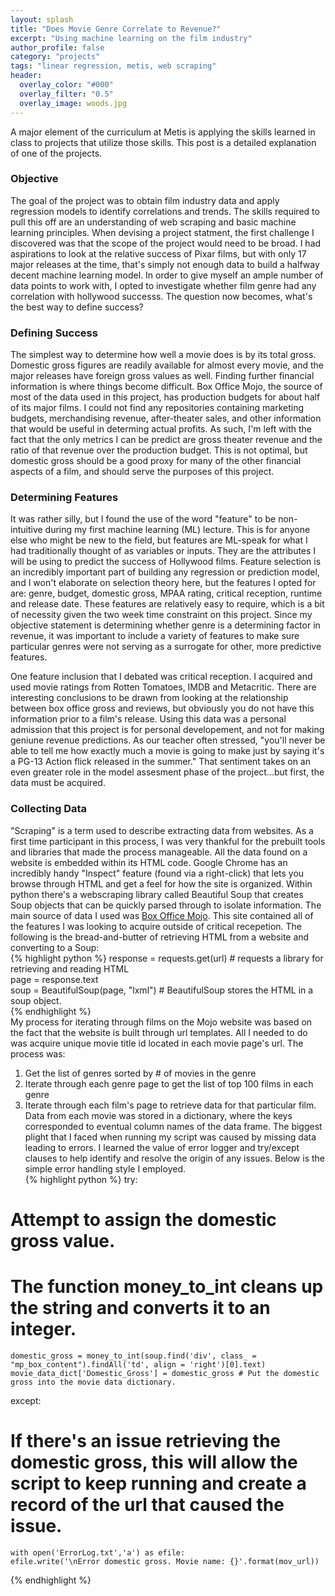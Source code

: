 ```yaml
---
layout: splash
title: "Does Movie Genre Correlate to Revenue?"
excerpt: "Using machine learning on the film industry"
author_profile: false
category: "projects"
tags: "linear regression, metis, web scraping" 
header:
  overlay_color: "#000"
  overlay_filter: "0.5"
  overlay_image: woods.jpg
---
```


A major element of the curriculum at Metis is applying the skills learned in class to projects that utilize those skills. This post is a detailed explanation of one of the projects.

### Objective
The goal of the project was to obtain film industry data and apply regression models to identify correlations and trends. The skills required to pull this off are an understanding of web scraping and basic machine learning principles. When devising a project statment, the first challenge I discovered was that the scope of the project would need to be broad. I had aspirations to look at the relative success of Pixar films, but with only 17 major releases at the time, that's simply not enough data to build a halfway decent machine learning model. In order to give myself an ample number of data points to work with, I opted to investigate whether film genre had any correlation with hollywood successs. The question now becomes, what's the best way to define success?

### Defining Success
The simplest way to determine how well a movie does is by its total gross. Domestic gross figures are readily available for almost every movie, and the major releases have foreign gross values as well. Finding further financial information is where things become difficult. Box Office Mojo, the source of most of the data used in this project, has production budgets for about half of its major films. I could not find any repositories containing marketing budgets, merchandising revenue, after-theater sales, and other information that would be useful in determing actual profits. As such, I'm left with the fact that the only metrics I can be predict are gross theater revenue and the ratio of that revenue over the production budget. This is not optimal, but domestic gross should be a good proxy for many of the other financial aspects of a film, and should serve the purposes of this project.

### Determining Features
It was rather silly, but I found the use of the word "feature" to be non-intuitive during my first machine learning (ML) lecture. This is for anyone else who might be new to the field, but features are ML-speak for what I had traditionally thought of as variables or inputs. They are the attributes I will be using to predict the success of Hollywood films. Feature selection is an incredibly important part of building any regression or prediction model, and I won't elaborate on selection theory here, but the features I opted for are: genre, budget, domestic gross, MPAA rating, critical reception, runtime and release date. These features are relatively easy to require, which is a bit of necessity given the two week time constraint on this project. Since my objective statement is determining whether genre is a determining factor in revenue, it was important to include a variety of features to make sure particular genres were not serving as a surrogate for other, more predictive features.  
  
One feature inclusion that I debated was critical reception. I acquired and used movie ratings from Rotten Tomatoes, IMDB and Metacritic. There are interesting conclusions to be drawn from looking at the relationship between box office gross and reviews, but obviously you do not have this information prior to a film's release. Using this data was a personal admission that this project is for personal developement, and not for making geniune revenue predictions. As our teacher often stressed, "you'll never be able to tell me how exactly much a movie is going to make just by saying it's a PG-13 Action flick released in the summer." That sentiment takes on an even greater role in the model assesment phase of the project...but first, the data must be acquired.

### Collecting Data
"Scraping" is a term used to describe extracting data from websites. As a first time participant in this process, I was very thankful for the prebuilt tools and libraries that made the process manageable. All the data found on a website is embedded within its HTML code. Google Chrome has an incredibly handy "Inspect" feature (found via a right-click) that lets you browse through HTML and get a feel for how the site is organized. Within python there's a webscraping library called Beautiful Soup that creates Soup objects that can be quickly parsed through to isolate information. The main source of data I used was [Box Office Mojo](http://http://www.boxofficemojo.com/ "Mojo"). This site contained all of the features I was looking to acquire outside of critical recepetion. The following is the bread-and-butter of retrieving HTML from a website and converting to a Soup:  
{% highlight python %}
response = requests.get(url) # requests a library for retrieving and reading HTML  
page = response.text  
soup = BeautifulSoup(page, "lxml") # BeautifulSoup stores the HTML in a soup object.  
{% endhighlight %}  
My process for iterating through films on the Mojo website was based on the fact that the website is built through url templates. All I needed to do was acquire unique movie title id located in each movie page's url. The process was:
1. Get the list of genres sorted by # of movies in the genre
2. Iterate through each genre page to get the list of top 100 films in each genre
3. Iterate through each film's page to retrieve data for that particular film.  
Data from each movie was stored in a dictionary, where the keys corresponded to eventual column names of the data frame. The biggest plight that I faced when running my script was caused by missing data leading to errors. I learned the value of error logger and try/except clauses to help identify and resolve the origin of any issues. Below is the simple error handling style I employed.  
{% highlight python %}
try:  
# Attempt to assign the domestic gross value.  
# The function money_to_int cleans up the string and converts it to an integer.  
    domestic_gross = money_to_int(soup.find('div', class_ = "mp_box_content").findAll('td', align = 'right')[0].text)  
    movie_data_dict['Domestic_Gross'] = domestic_gross # Put the domestic gross into the movie data dictionary.  
except:  
# If there's an issue retrieving the domestic gross, this will allow the script to keep running and create a record of the url that caused the issue.  
    with open('ErrorLog.txt','a') as efile:  
    efile.write('\nError domestic gross. Movie name: {}'.format(mov_url))  
{% endhighlight %}  

